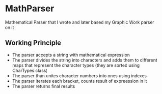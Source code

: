 # MathParser
Mathematical Parser that I wrote and later based my Graphic Work parser on it

## Working Principle

* The parser accepts a string with mathematical expression
* The parser divides the string into characters and adds them to different maps that represent the character types (they are sorted using CharTypes class)
* The parser than unites character numbers into ones using indexes
* The parser iterates each bracket, counts result of expreession in it
* The parser returns final results 
